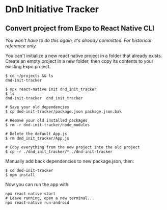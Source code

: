 # DnD Initiative Tracker

## Convert project from Expo to React Native CLI

*You won't have to do this again, it's already committed. For historical reference only.*

You can't initialize a new react native project in a folder that already exists. Create an empty project in a new folder, then copy its contents to your existing Expo project. 

    $ cd ~/projects && ls
    dnd-init-tracker

    $ npx react-native init dnd_init_tracker
    $ ls
    dnd-init-tracker  dnd_init_tracker

    # Save your old dependencies
    $ cp dnd-init-tracker/package.json package.json.bak

    # Remove your old installed packages 
    $ rm -r dnd-init-tracker/node_modules

    # Delete the default App.js
    $ rm dnd_init_tracker/App.js

    # Copy everything from the new project into the old project
    $ cp -r ./dnd_init_tracker/* ./dnd-init-tracker

Manually add back dependencies to new package.json, then:

    $ cd dnd-init-tracker
    $ npm install

Now you can run the app with:

    npx react-native start
    # Leave running, open a new terminal...
    npx react-native run-android
    
